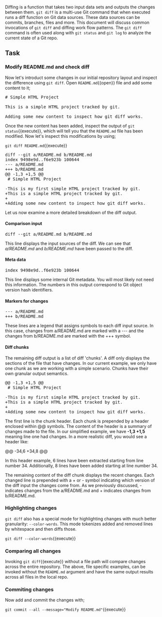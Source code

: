 Diffing is a function that takes two input data sets and outputs the changes between them. `git diff` is a multi-use Git command that when executed runs a diff function on Git data sources. These data sources can be commits, branches, files and more. This document will discuss common invocations of `git diff` and diffing work flow patterns. The `git diff` command is often used along with `git status` and `git log` to analyze the current state of a Git repo.

## Task

### Modify README.md and check diff

Now let's introduct some changes in our initial repository layout and inspect the difference using `git diff`. Open `README.md`{{open}} file and add some content to it;

<pre class="file" data-filename="./README.md" data-target="replace">
# Simple HTML Project

This is a simple HTML project tracked by git.

Adding some new content to inspect how git diff works.
</pre>

Once the new content has been added, inspect the output of ```git status```{{execute}}, which will tell you that the `README.md` file has been modified. Now let's inspect this modifications by using;

```git diff README.md```{{execute}}

<pre>
diff --git a/README.md b/README.md
index 9498e9d..f6e923b 100644
--- a/README.md
+++ b/README.md
@@ -1,3 +1,5 @@
 # Simple HTML Project

-This is my first simple HTML project tracked by git.
+This is a simple HTML project tracked by git.
+
+Adding some new content to inspect how git diff works.
</pre>

Let us now examine a more detailed breakdown of the diff output.

#### Comparison input

<pre>diff --git a/README.md b/README.md</pre>

This line displays the input sources of the diff. We can see that *a/README.md* and *b/README.md* have been passed to the diff.

#### Meta data

<pre>index 9498e9d..f6e923b 100644</pre>

This line displays some internal Git metadata. You will most likely not need this information. The numbers in this output correspond to Git object version hash identifiers.

#### Markers for changes

<pre>
--- a/README.md
+++ b/README.md
</pre>

These lines are a legend that assigns symbols to each diff input source. In this case, changes from a/README.md are marked with a --- and the changes from b/README.md are marked with the +++ symbol.

#### Diff chunks

The remaining diff output is a list of diff 'chunks'. A diff only displays the sections of the file that have changes. In our current example, we only have one chunk as we are working with a simple scenario. Chunks have their own granular output semantics.

<pre>
@@ -1,3 +1,5 @@
 # Simple HTML Project

-This is my first simple HTML project tracked by git.
+This is a simple HTML project tracked by git.
+
+Adding some new content to inspect how git diff works.
</pre>

The first line is the chunk header. Each chunk is prepended by a header enclosed within @@ symbols. The content of the header is a summary of changes made to the file. In our simplified example, we have **-1,3 +1,5** meaning line one had changes. In a more realistic diff, you would see a header like:

@@ -34,6 +34,8 @@

In this header example, 6 lines have been extracted starting from line number 34. Additionally, 8 lines have been added starting at line number 34.

The remaining content of the diff chunk displays the recent changes. Each changed line is prepended with a + or - symbol indicating which version of the diff input the changes come from. As we previously discussed, - indicates changes from the a/README.md and + indicates changes from b/README.md.

### Highlighting changes

`git diff` also has a special mode for highlighting changes with much better granularity: `‐‐color-words`. This mode tokenizes added and removed lines by whitespace and then diffs those.

```git diff --color-words```{{execute}}

### Comparing all changes

Invoking ```git diff```{{execute}} without a file path will compare changes across the entire repository. The above, file specific examples, can be invoked without the `README.md` argument and have the same output results across all files in the local repo.

### Commiting changes

Now add and commit the changes with;

```git commit --all --message="Modify README.md"```{{execute}}